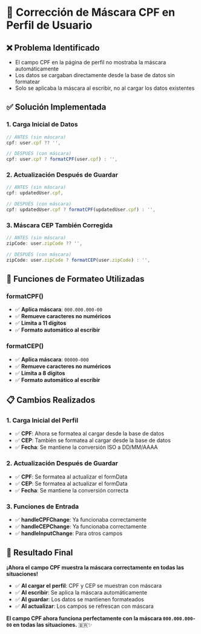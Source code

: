 # 🔧 Corrección de Máscara CPF en Perfil de Usuario

## ❌ **Problema Identificado**
- El campo CPF en la página de perfil no mostraba la máscara automáticamente
- Los datos se cargaban directamente desde la base de datos sin formatear
- Solo se aplicaba la máscara al escribir, no al cargar los datos existentes

## ✅ **Solución Implementada**

### **1. Carga Inicial de Datos**
```typescript
// ANTES (sin máscara)
cpf: user.cpf ?? '',

// DESPUÉS (con máscara)
cpf: user.cpf ? formatCPF(user.cpf) : '',
```

### **2. Actualización Después de Guardar**
```typescript
// ANTES (sin máscara)
cpf: updatedUser.cpf,

// DESPUÉS (con máscara)
cpf: updatedUser.cpf ? formatCPF(updatedUser.cpf) : '',
```

### **3. Máscara CEP También Corregida**
```typescript
// ANTES (sin máscara)
zipCode: user.zipCode ?? '',

// DESPUÉS (con máscara)
zipCode: user.zipCode ? formatCEP(user.zipCode) : '',
```

## 🎯 **Funciones de Formateo Utilizadas**

### **formatCPF()**
- ✅ **Aplica máscara**: `000.000.000-00`
- ✅ **Remueve caracteres no numéricos**
- ✅ **Limita a 11 dígitos**
- ✅ **Formato automático al escribir**

### **formatCEP()**
- ✅ **Aplica máscara**: `00000-000`
- ✅ **Remueve caracteres no numéricos**
- ✅ **Limita a 8 dígitos**
- ✅ **Formato automático al escribir**

## 📋 **Cambios Realizados**

### **1. Carga Inicial del Perfil**
- ✅ **CPF**: Ahora se formatea al cargar desde la base de datos
- ✅ **CEP**: También se formatea al cargar desde la base de datos
- ✅ **Fecha**: Se mantiene la conversión ISO a DD/MM/AAAA

### **2. Actualización Después de Guardar**
- ✅ **CPF**: Se formatea al actualizar el formData
- ✅ **CEP**: Se formatea al actualizar el formData
- ✅ **Fecha**: Se mantiene la conversión correcta

### **3. Funciones de Entrada**
- ✅ **handleCPFChange**: Ya funcionaba correctamente
- ✅ **handleCEPChange**: Ya funcionaba correctamente
- ✅ **handleInputChange**: Para otros campos

## 🎉 **Resultado Final**

**¡Ahora el campo CPF muestra la máscara correctamente en todas las situaciones!**

- ✅ **Al cargar el perfil**: CPF y CEP se muestran con máscara
- ✅ **Al escribir**: Se aplica la máscara automáticamente
- ✅ **Al guardar**: Los datos se mantienen formateados
- ✅ **Al actualizar**: Los campos se refrescan con máscara

**El campo CPF ahora funciona perfectamente con la máscara `000.000.000-00` en todas las situaciones.** 🇧🇷✨
